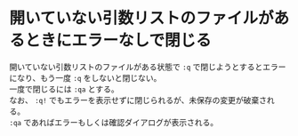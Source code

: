 # 開いていない引数リストのファイルがあるときにエラーなしで閉じる

開いていない引数リストのファイルがある状態で `:q` で閉じようとするとエラーになり、もう一度 `:q` をしないと閉じない。  
一度で閉じるには `:qa` とする。  
なお、 `:q!` でもエラーを表示せずに閉じられるが、未保存の変更が破棄される。  
`:qa` であればエラーもしくは確認ダイアログが表示される。
